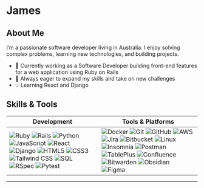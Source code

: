 # James 

## About Me
I’m a passionate software developer living in Australia. I enjoy solving complex problems, learning new technologies, and building projects.

- 🔭 Currently working as a Software Developer building front-end features for a web application using Ruby on Rails
- 🌱 Always eager to expand my skills and take on new challenges
- 💡 Learning React and Django


## Skills & Tools
| Development                                                                                 | Tools & Platforms                                                                   |
| ------------------------------------------------------------------------------------------ | ---------------------------------------------------------------------------------- |
| ![Ruby](https://img.shields.io/badge/-Ruby-CC342D?style=flat&logo=ruby&logoColor=white)  ![Rails](https://img.shields.io/badge/-Rails-CC0000?style=flat&logo=rubyonrails&logoColor=white)  ![Python](https://img.shields.io/badge/-Python-3776AB?style=flat&logo=python&logoColor=white)  ![JavaScript](https://img.shields.io/badge/-JavaScript-F7DF1E?style=flat&logo=javascript&logoColor=black)  ![React](https://img.shields.io/badge/-React-61DAFB?style=flat&logo=react&logoColor=black)  ![Django](https://img.shields.io/badge/-Django-092E20?style=flat&logo=django&logoColor=white)  ![HTML5](https://img.shields.io/badge/-HTML5-E34F26?style=flat&logo=html5&logoColor=white)  ![CSS3](https://img.shields.io/badge/-CSS3-1572B6?style=flat&logo=css3&logoColor=white)  ![Tailwind CSS](https://img.shields.io/badge/-TailwindCSS-38B2AC?style=flat&logo=tailwindcss&logoColor=white)  ![SQL](https://img.shields.io/badge/-SQL-4479A1?style=flat&logo=postgresql&logoColor=white)  ![RSpec](https://img.shields.io/badge/-RSpec-732E68?style=flat&logo=rubyonrails&logoColor=white)  ![Pytest](https://img.shields.io/badge/-Pytest-3776AB?style=flat&logo=python&logoColor=white) | ![Docker](https://img.shields.io/badge/-Docker-2496ED?style=flat&logo=docker&logoColor=white)  ![Git](https://img.shields.io/badge/-Git-F05032?style=flat&logo=git&logoColor=white)  ![GitHub](https://img.shields.io/badge/-GitHub-181717?style=flat&logo=github&logoColor=white)  ![AWS](https://img.shields.io/badge/-AWS-232F3E?style=flat&logo=amazonaws&logoColor=white)  ![Jira](https://img.shields.io/badge/-Jira-0052CC?style=flat&logo=jira&logoColor=white)  ![Bitbucket](https://img.shields.io/badge/-Bitbucket-0052CC?style=flat&logo=bitbucket&logoColor=white)  ![Linux](https://img.shields.io/badge/-Linux-FCC624?style=flat&logo=linux&logoColor=black)  ![Insomnia](https://img.shields.io/badge/-Insomnia-4000BF?style=flat&logo=insomnia&logoColor=white)  ![Postman](https://img.shields.io/badge/-Postman-FF6C37?style=flat&logo=postman&logoColor=white)  ![TablePlus](https://img.shields.io/badge/-TablePlus-FFCC00?style=flat&logo=tableplus&logoColor=black)  ![Confluence](https://img.shields.io/badge/-Confluence-172B4D?style=flat&logo=confluence&logoColor=white)  ![Bitwarden](https://img.shields.io/badge/-Bitwarden-175DDC?style=flat&logo=bitwarden&logoColor=white)  ![Obsidian](https://img.shields.io/badge/-Obsidian-483699?style=flat&logo=obsidian&logoColor=white)  ![Figma](https://img.shields.io/badge/-Figma-F24E1E?style=flat&logo=figma&logoColor=white) |






---


